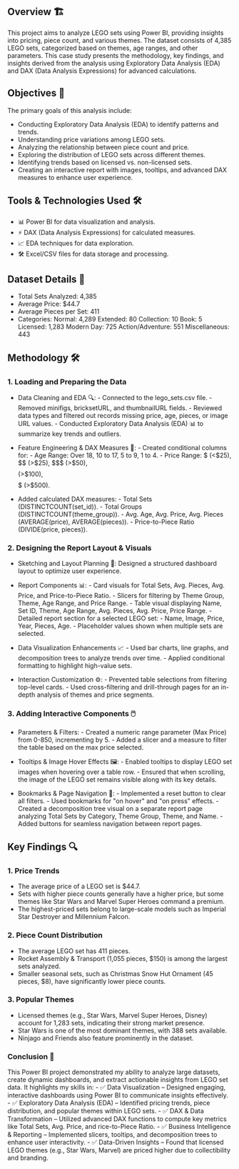 ## Overview 🏗️

This project aims to analyze LEGO sets using Power BI, providing insights into pricing, piece count, and various themes. The dataset consists of 4,385 LEGO sets, categorized based on themes, age ranges, and other parameters. This case study presents the methodology, key findings, and insights derived from the analysis using Exploratory Data Analysis (EDA) and DAX (Data Analysis Expressions) for advanced calculations.

## Objectives 🎯

The primary goals of this analysis include:
- Conducting Exploratory Data Analysis (EDA) to identify patterns and trends.
- Understanding price variations among LEGO sets.
- Analyzing the relationship between piece count and price.
- Exploring the distribution of LEGO sets across different themes.
- Identifying trends based on licensed vs. non-licensed sets.
- Creating an interactive report with images, tooltips, and advanced DAX measures to enhance user experience.

## Tools & Technologies Used 🛠️

- 📊 Power BI for data visualization and analysis.
- ⚡ DAX (Data Analysis Expressions) for calculated measures.
- 📈 EDA techniques for data exploration.
- 🛠 Excel/CSV files for data storage and processing.

## Dataset Details 📂

- Total Sets Analyzed: 4,385
- Average Price: $44.7
- Average Pieces per Set: 411
- Categories: Normal: 4,289 Extended: 80 Collection: 10 Book: 5 Licensed: 1,283 Modern Day: 725 Action/Adventure: 551 Miscellaneous: 443

## Methodology 🛠️

### 1. Loading and Preparing the Data

- Data Cleaning and EDA 🔍:
        - Connected to the lego_sets.csv file.
        - Removed minifigs, bricksetURL, and thumbnailURL fields.
        - Reviewed data types and filtered out records missing price, age, pieces, or image URL values.
        - Conducted Exploratory Data Analysis (EDA) 📊 to summarize key trends and outliers.

- Feature Engineering & DAX Measures 📌:
        - Created conditional columns for:
            - Age Range: Over 18, 10 to 17, 5 to 9, 1 to 4.
            - Price Range: $ (<$25), $$ (>$25), $$$ (>$50), $$$$ (>$100), $$$$$ (>$500).
  
- Added calculated DAX measures:
        - Total Sets (DISTINCTCOUNT(set_id)).
        - Total Groups (DISTINCTCOUNT(theme_group)).
        - Avg. Age, Avg. Price, Avg. Pieces (AVERAGE(price), AVERAGE(pieces)).
        - Price-to-Piece Ratio (DIVIDE(price, pieces)).
  
### 2. Designing the Report Layout & Visuals 

- Sketching and Layout Planning 📝: Designed a structured dashboard layout to optimize user experience.

- Report Components 📊: 
        - Card visuals for Total Sets, Avg. Pieces, Avg. Price, and Price-to-Piece Ratio.
        - Slicers for filtering by Theme Group, Theme, Age Range, and Price Range.
        - Table visual displaying Name, Set ID, Theme, Age Range, Avg. Pieces, Avg. Price, Price Range.
        - Detailed report section for a selected LEGO set:
             - Name, Image, Price, Year, Pieces, Age.
             - Placeholder values shown when multiple sets are selected.

- Data Visualization Enhancements 📈
        - Used bar charts, line graphs, and decomposition trees to analyze trends over time.
        - Applied conditional formatting to highlight high-value sets.

- Interaction Customization ⚙️:
        - Prevented table selections from filtering top-level cards.
        - Used cross-filtering and drill-through pages for an in-depth analysis of themes and price segments.

### 3. Adding Interactive Components 🖱️

- Parameters & Filters:
        - Created a numeric range parameter (Max Price) from 0-850, incrementing by 5.
        - Added a slicer and a measure to filter the table based on the max price selected.

- Tooltips & Image Hover Effects 🖼️:
        - Enabled tooltips to display LEGO set images when hovering over a table row.
        - Ensured that when scrolling, the image of the LEGO set remains visible along with its key details.

- Bookmarks & Page Navigation 🔄:
        - Implemented a reset button to clear all filters.
        - Used bookmarks for "on hover" and "on press" effects.
        - Created a decomposition tree visual on a separate report page analyzing Total Sets by Category, Theme Group, Theme, and Name.
        - Added buttons for seamless navigation between report pages.

## Key Findings 🔍

### 1. Price Trends
- The average price of a LEGO set is $44.7.
- Sets with higher piece counts generally have a higher price, but some themes like Star Wars and Marvel Super Heroes command a premium.
- The highest-priced sets belong to large-scale models such as Imperial Star Destroyer and Millennium Falcon.

### 2. Piece Count Distribution
- The average LEGO set has 411 pieces.
- Rocket Assembly & Transport (1,055 pieces, $150) is among the largest sets analyzed.
- Smaller seasonal sets, such as Christmas Snow Hut Ornament (45 pieces, $8), have significantly lower piece counts.

### 3. Popular Themes
- Licensed themes (e.g., Star Wars, Marvel Super Heroes, Disney) account for 1,283 sets, indicating their strong market presence.
- Star Wars is one of the most dominant themes, with 388 sets available.
- Ninjago and Friends also feature prominently in the dataset.

### Conclusion 🎯

This Power BI project demonstrated my ability to analyze large datasets, create dynamic dashboards, and extract actionable insights from LEGO set data. It highlights my skills in:
      - ✅ Data Visualization – Designed engaging, interactive dashboards using Power BI to communicate insights effectively.
      - ✅ Exploratory Data Analysis (EDA) – Identified pricing trends, piece distribution, and popular themes within LEGO sets.
      - ✅ DAX & Data Transformation – Utilized advanced DAX functions to compute key metrics like Total Sets, Avg. Price, and rice-to-Piece Ratio.
      - ✅ Business Intelligence & Reporting – Implemented slicers, tooltips, and decomposition trees to enhance user interactivity.
      - ✅ Data-Driven Insights – Found that licensed LEGO themes (e.g., Star Wars, Marvel) are priced higher due to collectibility and branding.
